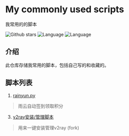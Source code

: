 # My commonly used scripts 
我常用的的脚本

![Github stars](https://img.shields.io/github/stars/tianluanchen/scripts.svg)
![Language](https://img.shields.io/badge/lang-python-blue)
![Language](https://img.shields.io/badge/lang-shell-brightgreen)

## 介绍
此仓库存储我常用的脚本，包括自己写的和收藏的。
## 脚本列表
1. [rainyun.py](https://github.com/tianluanchen/scripts/blob/main/1/)
> 雨云自动签到领取积分
3. [v2ray安装/管理脚本 ](https://github.com/tianluanchen/scripts/tree/main/3)
> 用来一键安装管理v2ray (fork)